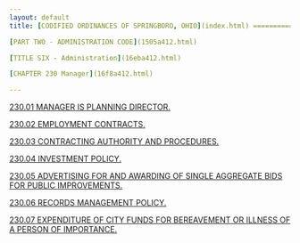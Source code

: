 ```yaml
---
layout: default 
title: [CODIFIED ORDINANCES OF SPRINGBORO, OHIO](index.html) =====================================================

[PART TWO - ADMINISTRATION CODE](1505a412.html)

[TITLE SIX - Administration](16eba412.html)

[CHAPTER 230 Manager](16f8a412.html)

---
```


[230.01 MANAGER IS PLANNING DIRECTOR.](170ea412.html)

[230.02 EMPLOYMENT CONTRACTS.](1711a412.html)

[230.03 CONTRACTING AUTHORITY AND PROCEDURES.](171aa412.html)

[230.04 INVESTMENT POLICY.](173ea412.html)

[230.05 ADVERTISING FOR AND AWARDING OF SINGLE AGGREGATE BIDS FOR PUBLIC
IMPROVEMENTS.](1744a412.html)

[230.06 RECORDS MANAGEMENT POLICY.](174aa412.html)

[230.07 EXPENDITURE OF CITY FUNDS FOR BEREAVEMENT OR ILLNESS OF A PERSON
OF IMPORTANCE.](1752a412.html)
